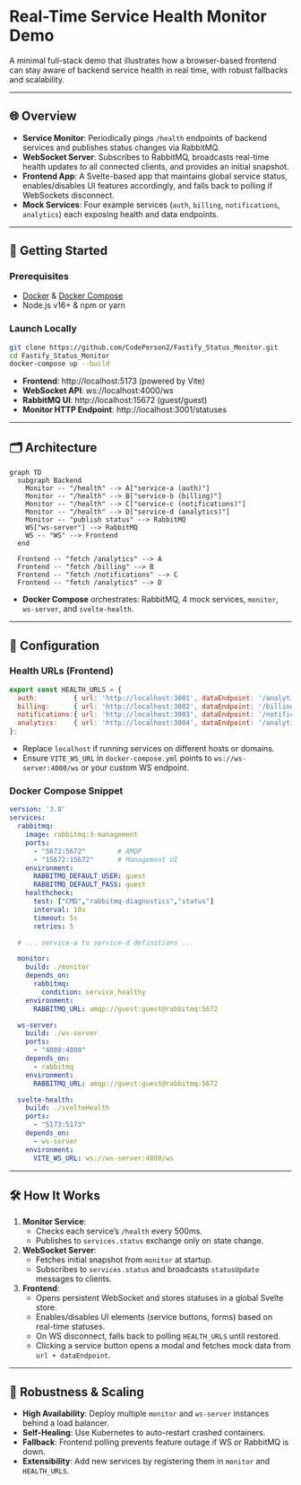 # Real-Time Service Health Monitor Demo

A minimal full-stack demo that illustrates how a browser-based frontend can stay aware of backend service health in real time, with robust fallbacks and scalability.

---

## 🌐 Overview

- **Service Monitor**: Periodically pings `/health` endpoints of backend services and publishes status changes via RabbitMQ.
- **WebSocket Server**: Subscribes to RabbitMQ, broadcasts real-time health updates to all connected clients, and provides an initial snapshot.
- **Frontend App**: A Svelte-based app that maintains global service status, enables/disables UI features accordingly, and falls back to polling if WebSockets disconnect.
- **Mock Services**: Four example services (`auth`, `billing`, `notifications`, `analytics`) each exposing health and data endpoints.

---

## 🚀 Getting Started

### Prerequisites

- [Docker](https://www.docker.com/) & [Docker Compose](https://docs.docker.com/compose/)
- Node.js v16+ & npm or yarn

### Launch Locally

```bash
git clone https://github.com/CodePerson2/Fastify_Status_Monitor.git
cd Fastify_Status_Monitor
docker-compose up --build
```

- **Frontend**: http://localhost:5173 (powered by Vite)
- **WebSocket API**: ws://localhost:4000/ws
- **RabbitMQ UI**: http://localhost:15672 (guest/guest)
- **Monitor HTTP Endpoint**: http://localhost:3001/statuses

---

## 🗂️ Architecture

```mermaid
graph TD
  subgraph Backend
    Monitor -- "/health" --> A["service-a (auth)"]
    Monitor -- "/health" --> B["service-b (billing)"]
    Monitor -- "/health" --> C["service-c (notifications)"]
    Monitor -- "/health" --> D["service-d (analytics)"]
    Monitor -- "publish status" --> RabbitMQ
    WS["ws-server"] --> RabbitMQ
    WS -- "WS" --> Frontend
  end

  Frontend -- "fetch /analytics" --> A
  Frontend -- "fetch /billing" --> B
  Frontend -- "fetch /notifications" --> C
  Frontend -- "fetch /analytics" --> D
```  

- **Docker Compose** orchestrates: RabbitMQ, 4 mock services, `monitor`, `ws-server`, and `svelte-health`.

---

## 🔧 Configuration

### Health URLs (Frontend)

```js
export const HEALTH_URLS = {
  auth:         { url: 'http://localhost:3001', dataEndpoint: '/analytics' },
  billing:      { url: 'http://localhost:3002', dataEndpoint: '/billing' },
  notifications:{ url: 'http://localhost:3003', dataEndpoint: '/notifications' },
  analytics:    { url: 'http://localhost:3004', dataEndpoint: '/analytics' },
};
```

- Replace `localhost` if running services on different hosts or domains.
- Ensure `VITE_WS_URL` in `docker-compose.yml` points to `ws://ws-server:4000/ws` or your custom WS endpoint.

### Docker Compose Snippet

```yaml
version: '3.8'
services:
  rabbitmq:
    image: rabbitmq:3-management
    ports:
      - "5672:5672"        # AMQP
      - "15672:15672"      # Management UI
    environment:
      RABBITMQ_DEFAULT_USER: guest
      RABBITMQ_DEFAULT_PASS: guest
    healthcheck:
      test: ["CMD","rabbitmq-diagnostics","status"]
      interval: 10s
      timeout: 5s
      retries: 5

  # ... service-a to service-d definitions ...

  monitor:
    build: ./monitor
    depends_on:
      rabbitmq:
        condition: service_healthy
    environment:
      RABBITMQ_URL: amqp://guest:guest@rabbitmq:5672

  ws-server:
    build: ./ws-server
    ports:
      - "4000:4000"
    depends_on:
      - rabbitmq
    environment:
      RABBITMQ_URL: amqp://guest:guest@rabbitmq:5672

  svelte-health:
    build: ./svelteHealth
    ports:
      - "5173:5173"
    depends_on:
      - ws-server
    environment:
      VITE_WS_URL: ws://ws-server:4000/ws
```

---

## 🛠️ How It Works

1. **Monitor Service**:
   - Checks each service’s `/health` every 500ms.
   - Publishes to `services.status` exchange only on state change.
2. **WebSocket Server**:
   - Fetches initial snapshot from `monitor` at startup.
   - Subscribes to `services.status` and broadcasts `statusUpdate` messages to clients.
3. **Frontend**:
   - Opens persistent WebSocket and stores statuses in a global Svelte store.
   - Enables/disables UI elements (service buttons, forms) based on real-time statuses.
   - On WS disconnect, falls back to polling `HEALTH_URLS` until restored.
   - Clicking a service button opens a modal and fetches mock data from `url + dataEndpoint`.

---

## 🚧 Robustness & Scaling

- **High Availability**: Deploy multiple `monitor` and `ws-server` instances behind a load balancer.
- **Self-Healing**: Use Kubernetes to auto-restart crashed containers.
- **Fallback**: Frontend polling prevents feature outage if WS or RabbitMQ is down.
- **Extensibility**: Add new services by registering them in `monitor` and `HEALTH_URLS`.